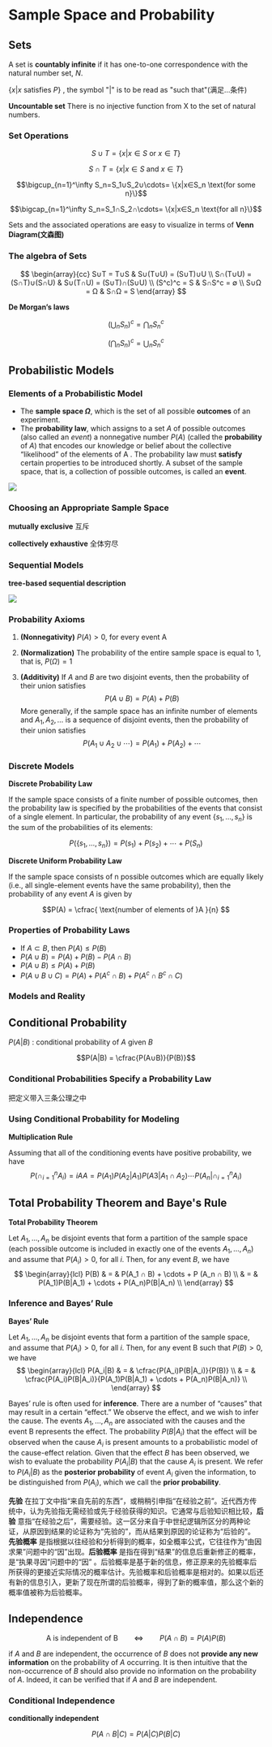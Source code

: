 # Sample Space and Probability

## Sets

A set is **countably infinite** if it has one-to-one correspondence with the natural number set, $N$.

$\{x| x \text{ satisfies } P\}$ , the symbol "$|$" is to be read as "such that"(满足...条件)

**Uncountable set** There is no injective function from X to the set of natural numbers.

### Set Operations

$$S∪T=\{x|x∈S \text{ or } x∈T\}$$

$$S∩T=\{x|x∈S \text{ and } x∈T\}$$

$$\bigcup_{n=1}^\infty S_n=S_1∪S_2∪\cdots= \{x|x∈S_n \text{for some n}\}$$

$$\bigcap_{n=1}^\infty S_n=S_1∩S_2∩\cdots= \{x|x∈S_n \text{for all n}\}$$

Sets and the associated operations are easy to visualize in terms of **Venn Diagram(文森图)**

### The algebra of Sets

$$
\begin{array}{cc}
S∪T = T∪S                &    S∪(T∪U) = (S∪T)∪U        \\
S∩(T∪U) = (S∩T)∪(S∩U)   &    S∪(T∩U) = (S∪T)∩(S∪U)   \\
(S^c)^c = S               &    S∩S^c = ∅                 \\
S∪Ω = Ω                  &    S∩Ω = S
\end{array}
$$

**De Morgan’s laws**

$$\left(\bigcup_{n}S_n\right)^c=\bigcap_{n}S_n^c$$

$$\left(\bigcap_{n}S_n\right)^c=\bigcup_{n}S_n^c$$

## Probabilistic Models

### Elements of a Probabilistic Model

- The **sample space $Ω$**, which is the set of all possible **outcomes** of an experiment.
- The **probability law**, which assigns to a set $A$ of possible outcomes
(also called an $event$) a nonnegative number $P(A)$ (called the **probability** of $A$) that encodes our knowledge or belief about the collective “likelihood” of the elements of A . The probability law must **satisfy** certain properties to be introduced shortly. A subset of the sample space, that is, a collection of possible outcomes, is called an **event**.

![](assets/1-Sample_Space_and_Probability-c7b4a.png)

### Choosing an Appropriate Sample Space

**mutually exclusive** 互斥

**collectively exhaustive** 全体穷尽

### Sequential Models

**tree-based sequential description**

![](assets/1-Sample_Space_and_Probability-e6a09.png)
### Probability Axioms

1. **(Nonnegativity)** $P (A) > 0$, for every event A

2. **(Normalization)** The probability of the entire sample space is
equal to 1, that is, $P(Ω) = 1$

3. **(Additivity)** If $A$ and $B$ are two disjoint events, then the probability of their union satisfies
$$P(A∪B) = P(A) + P(B)$$
More generally, if the sample space has an infinite number of elements and $A_1, A_2, \ldots$ is a sequence of disjoint events, then the probability of
their union satisfies
$$P(A_1 ∪ A_2 ∪ \cdots) = P(A_1) + P(A_2) + \cdots $$

### Discrete Models

**Discrete Probability Law**

If the sample space consists of a finite number of possible outcomes, then the probability law is specified by the probabilities of the events that consist of a single element. In particular, the probability of any event $\{s_1, \ldots , s_n\}$ is the sum of the probabilities of its elements:

$$P(\{s_1, \ldots , s_n\}) = P(s_1) + P(s_2) + \cdots + P(S_n)$$

**Discrete Uniform Probability Law**

If the sample space consists of n possible outcomes which are equally likely (i.e., all single-element events have the same probability), then the  probability of any event $A$ is given by

$$P(A) = \cfrac{  \text{number of elements of }A  }{n} $$

### Properties of Probability Laws

- If $A ⊂ B$, then $P (A) ≤ P(B)$
- $P(A ∪ B) = P(A) + P(B) - P(A ∩ B)$
- $P (A ∪ B) ≤ P (A) + P(B)$
- $P (A ∪ B ∪ C) = P(A) + P(A^c ∩ B) + P(A^c ∩ B^c ∩ C)$

### Models and Reality

## Conditional Probability

$P(A | B)$ : conditional probability of $A$ given $B$

$$P(A|B) = \cfrac{P(A∪B)}{P(B)}$$

### Conditional Probabilities Specify a Probability Law

把定义带入三条公理之中

### Using Conditional Probability for Modeling

**Multiplication Rule**

Assuming that all of the conditioning events have positive probability, we
have
$$P(∩_ {i=1}^nA_i)=i AA = P(A_1)P(A_2|A_1)P(A3|A_1∩A_2) \cdots P(A_n| ∩_ {i=1}^nA_i)$$

## Total Probability Theorem and Baye's Rule

**Total Probability Theorem**

Let $A_1 , \ldots , A_n$ be disjoint events that form a partition of the sample space (each possible outcome is included in exactly one of the events $A_1 , \ldots , A_n$) and assume that $P(A_i) > 0$, for all $i$. Then, for any event $B$, we have
$$
\begin{array}{lcl}
P(B) & = & P(A_1 ∩ B) + \cdots +  P (A_n ∩ B)        \\
     & = & P(A_1)P(B|A_1) + \cdots + P(A_n)P(B|A_n)   \\
\end{array}
$$

### Inference and Bayes’ Rule

**Bayes’ Rule**

Let $A_1 , \ldots , A_n$ be disjoint events that form a partition of the sample space, and assume that $P(A_i) > 0$, for all $i$. Then, for any event B such that $P(B) > 0$, we have
$$
\begin{array}{lcl}
P(A_i|B) & = & \cfrac{P(A_i)P(B|A_i)}{P(B)}  \\
         & = & \cfrac{P(A_i)P(B|A_i)}{P(A_1)P(B|A_1) + \cdots + P(A_n)P(B|A_n)}   \\
\end{array}
$$

Bayes’ rule is often used for **inference**. There are a number of “causes” that may result in a certain “effect.” We observe the effect, and we wish to infer the cause. The events $A_1 , \ldots , A_n$ are associated with the causes and the event B represents the effect. The probability $P(B|A_i)$ that the effect will be observed when the cause $A_i$ is present amounts to a probabilistic model of the cause-effect relation. Given that the effect $B$ has been observed, we wish to evaluate the probability $P (A_i | B)$ that the cause $A_i$ is present. We refer to $P (A_i | B)$ as the **posterior probability** of event $A_i$ given the information, to be distinguished from $P(A_i)$, which we call the **prior probability**.

**先验** 在拉丁文中指“来自先前的东西”，或稍稍引申指“在经验之前”。近代西方传统中，认为先验指无需经验或先于经验获得的知识。它通常与后验知识相比较，**后验** 意指“在经验之后”，需要经验。这一区分来自于中世纪逻辑所区分的两种论证，从原因到结果的论证称为“先验的”，而从结果到原因的论证称为“后验的”。
**先验概率** 是指根据以往经验和分析得到的概率，如全概率公式，它往往作为“由因求果”问题中的“因”出现。**后验概率** 是指在得到“结果”的信息后重新修正的概率，是“执果寻因”问题中的“因” 。后验概率是基于新的信息，修正原来的先验概率后所获得的更接近实际情况的概率估计。先验概率和后验概率是相对的。如果以后还有新的信息引入，更新了现在所谓的后验概率，得到了新的概率值，那么这个新的概率值被称为后验概率。

## Independence

$$\text{ A is independent of B} \qquad \Longleftrightarrow \qquad P(A∩B)=P(A)P(B)$$

if $A$ and $B$ are independent, the occurrence of $B$ does not **provide any new information** on the probability of $A$ occurring. It is then intuitive that the non-occurrence of $B$ should also provide no information on the probability of $A$. Indeed, it can be verified that if $A$ and $B$ are independent.

### Conditional Independence

**conditionally independent**

$$P(A∩B|C) = P(A|C)P(B|C)$$
